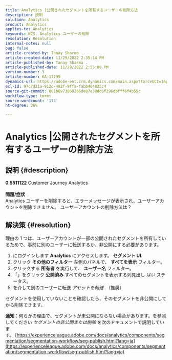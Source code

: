 ```yaml
---
title: Analytics |公開されたセグメントを所有するユーザーの削除方法
description: 説明
solution: Analytics
product: Analytics
applies-to: Analytics
keywords: KCS, Analytics ユーザーの削除
resolution: Resolution
internal-notes: null
bug: false
article-created-by: Tanay Sharma .
article-created-date: 11/29/2022 2:35:14 PM
article-published-by: Tanay Sharma .
article-published-date: 11/29/2022 2:55:00 PM
version-number: 3
article-number: KA-17799
dynamics-url: https://adobe-ent.crm.dynamics.com/main.aspx?forceUCI=1&pagetype=entityrecord&etn=knowledgearticle&id=1db12f03-f36f-ed11-9562-6045bd006239
exl-id: 97c7d21a-912d-482f-9ffa-fabb404825c4
source-git-commit: 001b6973868266de87e30dd6f296dbfff6f4b55c
workflow-type: tm+mt
source-wordcount: '173'
ht-degree: 36%

---
```


# Analytics |公開されたセグメントを所有するユーザーの削除方法

## 説明 {#description}

<b>0.5511122</b>
Customer Journey Analytics
<br> <br><b>問題/症状</b><br>Analytics ユーザーを削除すると、エラーメッセージが表示され、ユーザーアカウントを削除できません。 ユーザーアカウントの削除方法は？<br>

## 解決策 {#resolution}




理由の 1 つは、ユーザーアカウントが一部の公開されたセグメントを所有しているためで、事前に別のユーザーに転送するか、非公開にする必要があります。

1. にログインします <b>Analytics</b> にアクセスします。 <b>セグメント UI</b>.
2. クリック <b>その他のフィルター</b> 左側のパネルで、 <b>すべてを表示</b> フィルター。
3. クリックする <b>所有者</b> を実行して、 <b>ユーザー名</b> フィルター。
4. 「」をクリック <b>公開済み</b> すべてのセグメントを表示する列見出し *はい* ステータス。
5. を介して別のユーザーに転送 *アセットを転送*. （推奨）


セグメントを使用していないことを確認したら、そのセグメントを非公開にしてから削除できます。



<b>通知</b>：何らかの理由で、セグメントが未公開にならない場合があります。を参照してください *セグメントの非公開または削除* を次のドキュメントで説明しています。 [https://experienceleague.adobe.com/docs/analytics/components/segmentation/segmentation-workflow/seg-publish.html?lang=ja](https://experienceleague.adobe.com/docs/analytics/components/segmentation/segmentation-workflow/seg-publish.html?lang=ja)
